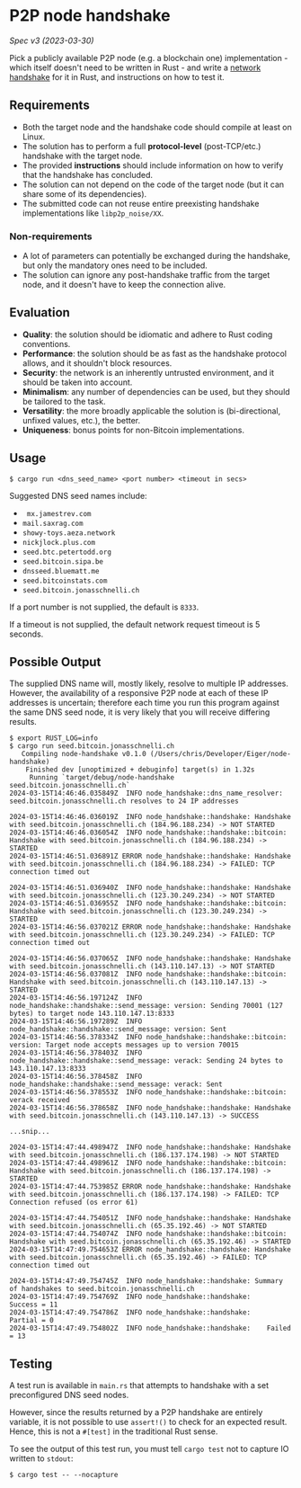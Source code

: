# P2P node handshake

_Spec v3 (2023-03-30)_

Pick a publicly available P2P node (e.g. a blockchain one) implementation - which itself doesn't need to be written in Rust - and write a [network handshake](https://en.wikipedia.org/wiki/Handshaking) for it in Rust, and instructions on how to test it.

## Requirements

- Both the target node and the handshake code should compile at least on Linux.
- The solution has to perform a full **protocol-level** (post-TCP/etc.) handshake with the target node.
- The provided **instructions** should include information on how to verify that the handshake has concluded.
- The solution can not depend on the code of the target node (but it can share some of its dependencies).
- The submitted code can not reuse entire preexisting handshake implementations like `libp2p_noise/XX`.

### Non-requirements

- A lot of parameters can potentially be exchanged during the handshake, but only the mandatory ones need to be included.
- The solution can ignore any post-handshake traffic from the target node, and it doesn't have to keep the connection alive.

## Evaluation

- **Quality**: the solution should be idiomatic and adhere to Rust coding conventions.
- **Performance**: the solution should be as fast as the handshake protocol allows, and it shouldn't block resources.
- **Security**: the network is an inherently untrusted environment, and it should be taken into account.
- **Minimalism**: any number of dependencies can be used, but they should be tailored to the task.
- **Versatility**: the more broadly applicable the solution is (bi-directional, unfixed values, etc.), the better.
- **Uniqueness**: bonus points for non-Bitcoin implementations.

## Usage

```shell
$ cargo run <dns_seed_name> <port number> <timeout in secs>
```

Suggested DNS seed names include:

* ` mx.jamestrev.com`
* `mail.saxrag.com`
* `showy-toys.aeza.network`
* `nickjlock.plus.com`
* `seed.btc.petertodd.org`
* `seed.bitcoin.sipa.be`
* `dnsseed.bluematt.me`
* `seed.bitcoinstats.com`
* `seed.bitcoin.jonasschnelli.ch`

If a port number is not supplied, the default is `8333`.

If a timeout is not supplied, the default network request timeout is 5 seconds.

## Possible Output

The supplied DNS name will, mostly likely, resolve to multiple IP addresses.
However, the availability of a responsive P2P node at each of these IP addresses is uncertain; therefore each time you run this program against the same DNS seed node, it is very likely that you will receive differing results.

```shell
$ export RUST_LOG=info
$ cargo run seed.bitcoin.jonasschnelli.ch
   Compiling node-handshake v0.1.0 (/Users/chris/Developer/Eiger/node-handshake)
    Finished dev [unoptimized + debuginfo] target(s) in 1.32s
     Running `target/debug/node-handshake seed.bitcoin.jonasschnelli.ch`
2024-03-15T14:46:46.035849Z  INFO node_handshake::dns_name_resolver: seed.bitcoin.jonasschnelli.ch resolves to 24 IP addresses

2024-03-15T14:46:46.036019Z  INFO node_handshake::handshake: Handshake with seed.bitcoin.jonasschnelli.ch (184.96.188.234) -> NOT STARTED
2024-03-15T14:46:46.036054Z  INFO node_handshake::handshake::bitcoin: Handshake with seed.bitcoin.jonasschnelli.ch (184.96.188.234) -> STARTED
2024-03-15T14:46:51.036891Z ERROR node_handshake::handshake: Handshake with seed.bitcoin.jonasschnelli.ch (184.96.188.234) -> FAILED: TCP connection timed out

2024-03-15T14:46:51.036940Z  INFO node_handshake::handshake: Handshake with seed.bitcoin.jonasschnelli.ch (123.30.249.234) -> NOT STARTED
2024-03-15T14:46:51.036955Z  INFO node_handshake::handshake::bitcoin: Handshake with seed.bitcoin.jonasschnelli.ch (123.30.249.234) -> STARTED
2024-03-15T14:46:56.037021Z ERROR node_handshake::handshake: Handshake with seed.bitcoin.jonasschnelli.ch (123.30.249.234) -> FAILED: TCP connection timed out

2024-03-15T14:46:56.037065Z  INFO node_handshake::handshake: Handshake with seed.bitcoin.jonasschnelli.ch (143.110.147.13) -> NOT STARTED
2024-03-15T14:46:56.037081Z  INFO node_handshake::handshake::bitcoin: Handshake with seed.bitcoin.jonasschnelli.ch (143.110.147.13) -> STARTED
2024-03-15T14:46:56.197124Z  INFO node_handshake::handshake::send_message: version: Sending 70001 (127 bytes) to target node 143.110.147.13:8333
2024-03-15T14:46:56.197289Z  INFO node_handshake::handshake::send_message: version: Sent
2024-03-15T14:46:56.378334Z  INFO node_handshake::handshake::bitcoin: version: Target node accepts messages up to version 70015
2024-03-15T14:46:56.378403Z  INFO node_handshake::handshake::send_message: verack: Sending 24 bytes to 143.110.147.13:8333
2024-03-15T14:46:56.378458Z  INFO node_handshake::handshake::send_message: verack: Sent
2024-03-15T14:46:56.378553Z  INFO node_handshake::handshake::bitcoin: verack received
2024-03-15T14:46:56.378658Z  INFO node_handshake::handshake: Handshake with seed.bitcoin.jonasschnelli.ch (143.110.147.13) -> SUCCESS

...snip...

2024-03-15T14:47:44.498947Z  INFO node_handshake::handshake: Handshake with seed.bitcoin.jonasschnelli.ch (186.137.174.198) -> NOT STARTED
2024-03-15T14:47:44.498961Z  INFO node_handshake::handshake::bitcoin: Handshake with seed.bitcoin.jonasschnelli.ch (186.137.174.198) -> STARTED
2024-03-15T14:47:44.753985Z ERROR node_handshake::handshake: Handshake with seed.bitcoin.jonasschnelli.ch (186.137.174.198) -> FAILED: TCP Connection refused (os error 61)

2024-03-15T14:47:44.754051Z  INFO node_handshake::handshake: Handshake with seed.bitcoin.jonasschnelli.ch (65.35.192.46) -> NOT STARTED
2024-03-15T14:47:44.754074Z  INFO node_handshake::handshake::bitcoin: Handshake with seed.bitcoin.jonasschnelli.ch (65.35.192.46) -> STARTED
2024-03-15T14:47:49.754653Z ERROR node_handshake::handshake: Handshake with seed.bitcoin.jonasschnelli.ch (65.35.192.46) -> FAILED: TCP connection timed out

2024-03-15T14:47:49.754745Z  INFO node_handshake::handshake: Summary of handshakes to seed.bitcoin.jonasschnelli.ch
2024-03-15T14:47:49.754769Z  INFO node_handshake::handshake:    Success = 11
2024-03-15T14:47:49.754786Z  INFO node_handshake::handshake:    Partial = 0
2024-03-15T14:47:49.754802Z  INFO node_handshake::handshake:    Failed  = 13
```

## Testing

A test run is available in `main.rs` that attempts to handshake with a set preconfigured DNS seed nodes.

However, since the results returned by a P2P handshake are entirely variable, it is not possible to use `assert!()` to check for an expected result.
Hence, this is not a `#[test]` in the traditional Rust sense.

To see the output of this test run, you must tell `cargo test` not to capture IO written to `stdout`:

```shell
$ cargo test -- --nocapture
```
